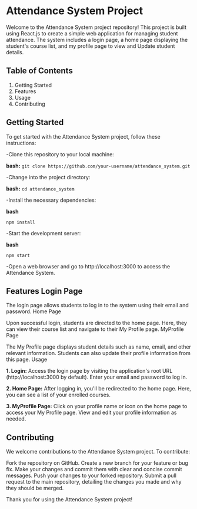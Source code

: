 # Attendance System Project

Welcome to the Attendance System project repository! This project is
built using React.js to create a simple web application for managing
student attendance. The system includes a login page, a home page
displaying the student's course list, and my profile page to view and
Update student details. 

## Table of Contents
1. Getting Started
2. Features 
3. Usage 
4. Contributing

## Getting Started
To get started with the Attendance System project, follow these
instructions:

-Clone this repository to your local machine:

**bash:**
```git clone https://github.com/your-username/attendance_system.git```

-Change into the project directory:

**bash:**
```cd attendance_system```

-Install the necessary dependencies:

**bash**

```npm install```

-Start the development server:

**bash**

```npm start```

-Open a web browser and go to http://localhost:3000 to access the
Attendance System.

## Features Login Page

The login page allows students to log in to the system using their email
and password. Home Page

Upon successful login, students are directed to the home page. Here,
they can view their course list and navigate to their My Profile page.
MyProfile Page

The My Profile page displays student details such as name, email, and 
other relevant information. Students can also update their profile
information from this page. Usage

**1. Login:** Access the login page by visiting the application\'s root URL
(http://localhost:3000 by default). Enter your email and password to log
in.

**2. Home Page:** After logging in, you\'ll be redirected to the home page.
Here, you can see a list of your enrolled courses.

**3. MyProfile Page:** Click on your profile name or icon on the home page to
access your My Profile page. View and edit your profile information as
needed.

## Contributing

We welcome contributions to the Attendance System project. To
contribute:

Fork the repository on GitHub. Create a new branch for your feature or
bug fix. Make your changes and commit them with clear and concise commit
messages. Push your changes to your forked repository. Submit a pull
request to the main repository, detailing the changes you made and why
they should be merged.

Thank you for using the Attendance System project! 
